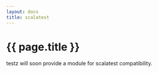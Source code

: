 ```yaml
---
layout: docs
title: scalatest
---
```


# {{ page.title }}

testz will soon provide a module for scalatest compatibility.

